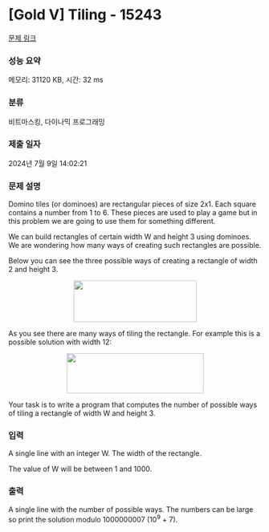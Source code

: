 # [Gold V] Tiling - 15243 

[문제 링크](https://www.acmicpc.net/problem/15243) 

### 성능 요약

메모리: 31120 KB, 시간: 32 ms

### 분류

비트마스킹, 다이나믹 프로그래밍

### 제출 일자

2024년 7월 9일 14:02:21

### 문제 설명

<p dir="ltr">Domino tiles (or dominoes) are rectangular pieces of size 2x1. Each square contains a number from 1 to 6. These pieces are used to play a game but in this problem we are going to use them for something different.</p>

<p dir="ltr">We can build rectangles of certain width W and height 3 using dominoes. We are wondering how many ways of creating such rectangles are possible.</p>

<p>Below you can see the three possible ways of creating a rectangle of width 2 and height 3.</p>

<p style="text-align:center"><img alt="" src="https://onlinejudgeimages.s3-ap-northeast-1.amazonaws.com/problem/15243/1.png" style="height:83px; width:245px"></p>

<p>As you see there are many ways of tiling the rectangle. For example this is a possible solution with width 12:</p>

<p style="text-align:center"><img alt="" src="https://onlinejudgeimages.s3-ap-northeast-1.amazonaws.com/problem/15243/2.gif" style="height:80px; width:273px"></p>

<p>Your task is to write a program that computes the number of possible ways of tiling a rectangle of width W and height 3.</p>

### 입력 

 <p dir="ltr">A single line with an integer W. The width of the rectangle.</p>

<p dir="ltr">The value of W will be between 1 and 1000.</p>

### 출력 

 <p dir="ltr">A single line with the number of possible ways. The numbers can be large so print the solution modulo 1000000007 (10<sup>9</sup> + 7).</p>

